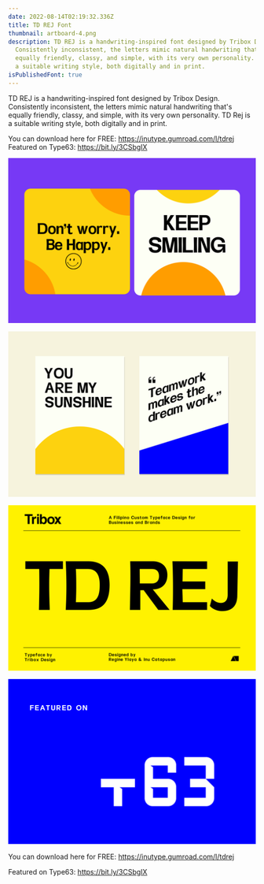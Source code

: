 ```yaml
---
date: 2022-08-14T02:19:32.336Z
title: TD REJ Font
thumbnail: artboard-4.png
description: TD REJ is a handwriting-inspired font designed by Tribox Design.
  Consistently inconsistent, the letters mimic natural handwriting that's
  equally friendly, classy, and simple, with its very own personality. TD Rej is
  a suitable writing style, both digitally and in print.
isPublishedFont: true
---
```

TD REJ is a handwriting-inspired font designed by Tribox Design. Consistently inconsistent, the letters mimic natural handwriting that's equally friendly, classy, and simple, with its very own personality. TD Rej is a suitable writing style, both digitally and in print.

You can download here for FREE: <https://inutype.gumroad.com/l/tdrej>
Featured on Type63: https://bit.ly/3CSbgIX

![](artboard-1.png)

![](artboard-2.png)

![](artboard-5.png)

![](artboard-3.png)

You can download here for FREE: <https://inutype.gumroad.com/l/tdrej>

Featured on Type63: https://bit.ly/3CSbgIX